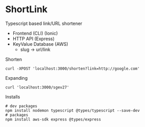 # ShortLink

Typescript based link/URL shortener

- Frontend (CLI) (Ionic)
- HTTP API (Express)
- KeyValue Database (AWS)
  - slug -> url/link

Shorten

    curl -XPOST 'localhost:3000/shorten?link=http://google.com'

Expanding

    curl 'localhost:3000/sgev27'

Installs

    # dev packages
    npm install nodemon typescript @types/typescript --save-dev
    # packages
    npm install aws-sdk express @types/express
